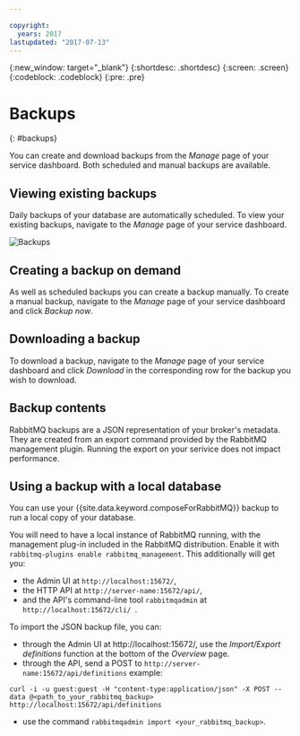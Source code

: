 ```yaml
---

copyright:
  years: 2017
lastupdated: "2017-07-13"
---
```


{:new_window: target="_blank"}
{:shortdesc: .shortdesc}
{:screen: .screen}
{:codeblock: .codeblock}
{:pre: .pre}

# Backups
{: #backups}

You can create and download backups from the *Manage* page of your service dashboard. Both scheduled and manual backups are available.

## Viewing existing backups

Daily backups of your database are automatically scheduled. To view your existing backups, navigate to the *Manage* page of your service dashboard. 

![Backups](./images/pgbackups.png "A list of backups in the service dashboard")

## Creating a backup on demand

As well as scheduled backups you can create a backup manually. To create a manual backup, navigate to the *Manage* page of your service dashboard and click *Backup now*.

## Downloading a backup

To download a backup, navigate to the *Manage* page of your service dashboard and click *Download* in the corresponding row for the backup you wish to download.

## Backup contents

RabbitMQ backups are a JSON representation of your broker's metadata. They are created from an export command provided by the RabbitMQ management plugin. Running the export on your serivice does not impact performance.

## Using a backup with a local database

You can use your {{site.data.keyword.composeForRabbitMQ}} backup to run a local copy of your database.

You will need to have a local instance of RabbitMQ running, with the management plug-in included in the RabbitMQ distribution. Enable it with `rabbitmq-plugins enable rabbitmq_management`. This additionally will get you:

* the Admin UI at `http://localhost:15672/`,
* the HTTP API at  `http://server-name:15672/api/`,
* and the API's command-line tool `rabbitmqadmin` at `http://localhost:15672/cli/ `.

To import the JSON backup file, you can:

* through the Admin UI at http://localhost:15672/, use the _Import/Export definitions_ function at the bottom of the _Overview_ page.
* through the API, send a POST to `http://server-name:15672/api/definitions` example:
```http
curl -i -u guest:guest -H "content-type:application/json" -X POST --data @<path_to_your_rabbitmq_backup> http://localhost:15672/api/definitions
```
* use the command `rabbitmqadmin import <your_rabbitmq_backup>`.
